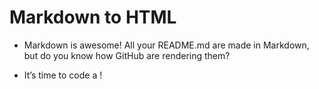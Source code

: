 # Markdown to HTML

- Markdown is awesome! All your README.md are made in Markdown, but do you know how GitHub are rendering them?

- It’s time to code a !
